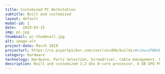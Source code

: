 ```yaml
---
title: Customized PC Workstation
subtitle: Built and customized
layout: default
modal-id: 1
date:   2019-03-15
img: pc.jpg
thumbnail: pc-thumbnail.jpg
alt: image-alt
project-date: March 2019
projecturl: https://ca.pcpartpicker.com/user/socd06/builds/#view=2PWD4D
category: Hardware
technology: Hardware, Parts Selection, Screwdriver, Cable management, Electrical Troubleshooting
description: Built and customized 3.2 Ghz 8-core processor, 8 GB GPU PC, 16 GB DDR4 RAM and 512 GB nVME HDD PC. Optimizing all CPU cores to 4.0Ghz (VCore = 1.28 V) and GPU speed to 1610 Ghz. See link for full part list and details.
---
```

